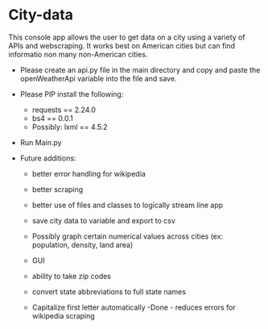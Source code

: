 # City-data

This console app allows the user to get data on a city using a variety of APIs and webscraping. It works best on American cities but can find informatio non many non-American cities.


* Please create an api.py file in the main directory and copy and paste the openWeatherApi variable into the file and save.

* Please PIP install the following:

    * requests == 2.24.0
    * bs4 == 0.0.1
    * Possibly: lxml == 4.5.2

* Run Main.py


* Future additions: 
    * better error handling for wikipedia
    * better scraping
    * better use of files and classes to logically stream line app
    * save city data to variable and export to csv
    * Possibly graph certain numerical values across cities (ex: population, density, land area)
    * GUI

    * ability to take zip codes
    * convert state abbreviations to full state names
    * Capitalize first letter automatically -Done - reduces errors for wikipedia scraping